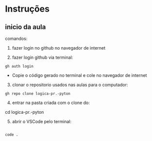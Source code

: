 # Instruções

## inicio da aula
comandos:

1) fazer login no github no navegador de internet

2) fazer login github via terminal:
```
gh auth login
```
- Copie o código gerado no terminal e cole no navegador de internet

3) clonar o repositorio usados nas aulas para o computador:
```
gh repo clone logica-pr.-pyton
```
4) entrar na pasta criada com o clone do:

cd logica-pr.-pyton

5) abrir o VSCode pelo terminal:
```

code .
```